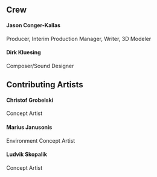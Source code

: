 ## Crew

#### Jason Conger-Kallas
Producer, Interim Production Manager, Writer, 3D Modeler

#### Dirk Kluesing
Composer/Sound Designer

## Contributing Artists
#### Christof Grobelski
Concept Artist

#### Marius Janusonis
Environment Concept Artist

#### Ludvik Skopalik
Concept Artist

